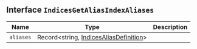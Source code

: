 ## Interface `IndicesGetAliasIndexAliases`

| Name | Type | Description |
| - | - | - |
| `aliases` | Record<string, [IndicesAliasDefinition](./IndicesAliasDefinition.md)> | &nbsp; |
